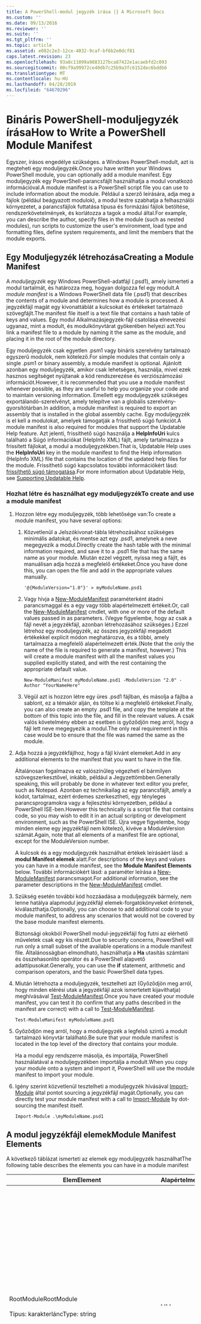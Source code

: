 ```yaml
---
title: A PowerShell-modul jegyzék írása |} A Microsoft Docs
ms.custom: ''
ms.date: 09/13/2016
ms.reviewer: ''
ms.suite: ''
ms.tgt_pltfrm: ''
ms.topic: article
ms.assetid: e082c2e3-12ce-4032-9caf-bf6b2e0dcf81
caps.latest.revision: 23
ms.openlocfilehash: 93a8c11099a9883127bca87422e1acaebfd2c093
ms.sourcegitcommit: 00cf9a99972ce40db7c25b9a3fc6152dec6bddb6
ms.translationtype: MT
ms.contentlocale: hu-HU
ms.lasthandoff: 04/28/2019
ms.locfileid: "64670296"
---
```

# <a name="how-to-write-a-powershell-module-manifest"></a><span data-ttu-id="a897b-102">Bináris PowerShell-moduljegyzék írása</span><span class="sxs-lookup"><span data-stu-id="a897b-102">How to Write a PowerShell Module Manifest</span></span>

<span data-ttu-id="a897b-103">Egyszer, írásos engedélye szükséges. a Windows PowerShell-modult, azt is megteheti egy moduljegyzék.</span><span class="sxs-lookup"><span data-stu-id="a897b-103">Once you have written your Windows PowerShell module, you can optionally add a module manifest.</span></span> <span data-ttu-id="a897b-104">Egy moduljegyzék egy PowerShell-parancsfájlt használhatja a modul vonatkozó információval.</span><span class="sxs-lookup"><span data-stu-id="a897b-104">A module manifest is a PowerShell script file you can use to include information about the module.</span></span> <span data-ttu-id="a897b-105">Például a szerző leírására, adja meg a fájlok (például beágyazott modulok), a modul testre szabhatja a felhasználói környezetet, a parancsfájlok futtatása típusa és formázási fájlok betöltése, rendszerkövetelmények, és korlátozza a tagok a modul által.</span><span class="sxs-lookup"><span data-stu-id="a897b-105">For example, you can describe the author, specify files in the module (such as nested modules), run scripts to customize the user's environment, load type and formatting files, define system requirements, and limit the members that the module exports.</span></span>

## <a name="creating-a-module-manifest"></a><span data-ttu-id="a897b-106">Egy Moduljegyzék létrehozása</span><span class="sxs-lookup"><span data-stu-id="a897b-106">Creating a Module Manifest</span></span>

<span data-ttu-id="a897b-107">A *moduljegyzék* egy Windows PowerShell-adatfájl (.psd1), amely ismerteti a modul tartalmát, és határozza meg, hogyan dolgozza fel egy modult.</span><span class="sxs-lookup"><span data-stu-id="a897b-107">A *module manifest* is a Windows PowerShell data file (.psd1) that describes the contents of a module and determines how a module is processed.</span></span> <span data-ttu-id="a897b-108">A jegyzékfájl magát egy kivonattáblát a kulcsokat és értékeket tartalmazó szövegfájlt.</span><span class="sxs-lookup"><span data-stu-id="a897b-108">The manifest file itself is a text file that contains a hash table of keys and values.</span></span> <span data-ttu-id="a897b-109">Egy modul Alkalmazásjegyzék-fájl csatolása elnevezési ugyanaz, mint a modult, és modulkönyvtárat gyökerében helyezi azt.</span><span class="sxs-lookup"><span data-stu-id="a897b-109">You link a manifest file to a module by naming it the same as the module, and placing it in the root of the module directory.</span></span>

<span data-ttu-id="a897b-110">Egy moduljegyzék csak egyetlen .psm1 vagy bináris szerelvény tartalmazó egyszerű modulok, nem kötelező.</span><span class="sxs-lookup"><span data-stu-id="a897b-110">For simple modules that contain only a single .psm1 or binary assembly, a module manifest is optional.</span></span> <span data-ttu-id="a897b-111">Ajánlott azonban egy moduljegyzék, amikor csak lehetséges, használja, mivel ezek hasznos segítséget nyújtanak a kód rendszerezése és verziószámozási információt.</span><span class="sxs-lookup"><span data-stu-id="a897b-111">However, it is recommended that you use a module manifest whenever possible, as they are useful to help you organize your code and to maintain versioning information.</span></span> <span data-ttu-id="a897b-112">Emellett egy moduljegyzék szükséges exportálandó-szerelvényt, amely telepítve van a globális szerelvény-gyorsítótárban.</span><span class="sxs-lookup"><span data-stu-id="a897b-112">In addition, a module manifest is required to export an assembly that is installed in the global assembly cache.</span></span> <span data-ttu-id="a897b-113">Egy moduljegyzék is el kell a modulokat, amelyek támogatják a frissíthető súgó funkciót.</span><span class="sxs-lookup"><span data-stu-id="a897b-113">A module manifest is also required for modules that support the Updatable Help feature.</span></span> <span data-ttu-id="a897b-114">Azt jelenti, frissíthető súgó használja a **HelpInfoUri** kulcs található a Súgó információkat (HelpInfo XML) fájlt, amely tartalmazza a frissített fájlokat, a modul a moduljegyzékben.</span><span class="sxs-lookup"><span data-stu-id="a897b-114">That is, Updatable Help uses the **HelpInfoUri** key in the module manifest to find the Help information (HelpInfo XML) file that contains the location of the updated help files for the module.</span></span> <span data-ttu-id="a897b-115">Frissíthető súgó kapcsolatos további információkért lásd: [frissíthető súgó támogatása](./supporting-updatable-help.md).</span><span class="sxs-lookup"><span data-stu-id="a897b-115">For more information about Updatable Help, see [Supporting Updatable Help](./supporting-updatable-help.md).</span></span>

### <a name="to-create-and-use-a-module-manifest"></a><span data-ttu-id="a897b-116">Hozhat létre és használhat egy moduljegyzék</span><span class="sxs-lookup"><span data-stu-id="a897b-116">To create and use a module manifest</span></span>

1. <span data-ttu-id="a897b-117">Hozzon létre egy moduljegyzék, több lehetősége van:</span><span class="sxs-lookup"><span data-stu-id="a897b-117">To create a module manifest, you have several options:</span></span>

   1. <span data-ttu-id="a897b-118">Közvetlenül a Jelszókivonat-tábla létrehozásához szükséges minimális adatokat, és mentse azt egy .psd1, amelynek a neve megegyezik a modul.</span><span class="sxs-lookup"><span data-stu-id="a897b-118">Directly create the hash table with the minimal information required, and save it to a .psd1 file that has the same name as your module.</span></span> <span data-ttu-id="a897b-119">Miután ezzel végzett, nyissa meg a fájlt, és manuálisan adja hozzá a megfelelő értékeket.</span><span class="sxs-lookup"><span data-stu-id="a897b-119">Once you have done this, you can open the file and add in the appropriate values manually.</span></span>

      `'@{ModuleVersion="1.0"}' > myModuleName.psd1`

   2. <span data-ttu-id="a897b-120">Vagy hívja a [New-ModuleManifest](/powershell/module/Microsoft.PowerShell.Core/New-ModuleManifest) paraméterként átadni parancsmaggal és a egy vagy több alapértelmezett értékeit.</span><span class="sxs-lookup"><span data-stu-id="a897b-120">Or, call the [New-ModuleManifest](/powershell/module/Microsoft.PowerShell.Core/New-ModuleManifest) cmdlet, with one or more of the default values passed in as parameters.</span></span> <span data-ttu-id="a897b-121">(Vegye figyelembe, hogy az csak a fájl nevét a jegyzékfájl, azonban létrehozásához szükséges.) Ezzel létrehoz egy moduljegyzék, az összes jegyzékfájl megadott értékekkel explicit módon meghatározva, és a többi, amely tartalmazza a megfelelő alapértelmezett érték.</span><span class="sxs-lookup"><span data-stu-id="a897b-121">(Note that the only the name of the file is required to generate a manifest, however.) This will create a module manifest with all the manifest values you supplied explicitly stated, and with the rest containing the appropriate default value.</span></span>

      `New-ModuleManifest myModuleName.psd1 -ModuleVersion "2.0" -Author "YourNameHere"`

   3. <span data-ttu-id="a897b-122">Végül azt is hozzon létre egy üres .psd1 fájlban, és másolja a fájlba a sablont, ez a témakör alján, és töltse ki a megfelelő értékeket.</span><span class="sxs-lookup"><span data-stu-id="a897b-122">Finally, you can also create an empty .psd1 file, and copy the template at the bottom of this topic into the file, and fill in the relevant values.</span></span> <span data-ttu-id="a897b-123">A csak valós követelmény ebben az esetben is győződjön meg arról, hogy a fájl lett neve megegyezik a modul.</span><span class="sxs-lookup"><span data-stu-id="a897b-123">The only real requirement in this case would be to ensure that the file was named the same as the module.</span></span>

2. <span data-ttu-id="a897b-124">Adja hozzá a jegyzékfájlhoz, hogy a fájl kívánt elemeket.</span><span class="sxs-lookup"><span data-stu-id="a897b-124">Add in any additional elements to the manifest that you want to have in the file.</span></span>

   <span data-ttu-id="a897b-125">Általánosan fogalmazva ez valószínűleg végezheti el bármilyen szövegszerkesztővel, inkább, például a Jegyzettömbben.</span><span class="sxs-lookup"><span data-stu-id="a897b-125">Generally speaking, this will probably be done in whatever text editor you prefer, such as Notepad.</span></span> <span data-ttu-id="a897b-126">Azonban ez technikailag az egy parancsfájlt, amely a kódot, tartalmaz, ezért érdemes szerkesztheti, egy tényleges parancsprogramokra vagy a fejlesztési környezetben, például a PowerShell ISE-ben.</span><span class="sxs-lookup"><span data-stu-id="a897b-126">However this technically is a script file that contains code, so you may wish to edit it in an actual scripting or development environment, such as the PowerShell ISE.</span></span> <span data-ttu-id="a897b-127">Újra vegye figyelembe, hogy minden eleme egy jegyzékfájl nem kötelező, kivéve a ModuleVersion számát.</span><span class="sxs-lookup"><span data-stu-id="a897b-127">Again, note that all elements of a manifest file are optional, except for the ModuleVersion number.</span></span>

   <span data-ttu-id="a897b-128">A kulcsok és a egy moduljegyzék használhat értékek leírásáért lásd: a **modul Manifest elemek** alatt.</span><span class="sxs-lookup"><span data-stu-id="a897b-128">For descriptions of the keys and values you can have in a module manifest, see the **Module Manifest Elements** below.</span></span> <span data-ttu-id="a897b-129">További információkért lásd: a paraméter leírása a [New-ModuleManifest](/powershell/module/Microsoft.PowerShell.Core/New-ModuleManifest) parancsmagot.</span><span class="sxs-lookup"><span data-stu-id="a897b-129">For additional information, see the parameter descriptions in the  [New-ModuleManifest](/powershell/module/Microsoft.PowerShell.Core/New-ModuleManifest) cmdlet.</span></span>

3. <span data-ttu-id="a897b-130">Szükség esetén további kód hozzáadása a moduljegyzék bármely, nem lenne hatálya alapmodul jegyzékfájl elemek-forgatókönyveket érintenek, kiválaszthatja.</span><span class="sxs-lookup"><span data-stu-id="a897b-130">Optionally, you can choose to add additional code to your module manifest, to address any scenarios that would not be covered by the base module manifest elements.</span></span>

   <span data-ttu-id="a897b-131">Biztonsági okokból PowerShell modul-jegyzékfájl fog futni az elérhető műveletek csak egy kis részét.</span><span class="sxs-lookup"><span data-stu-id="a897b-131">Due to security concerns, PowerShell will run only a small subset of the available operations in a module manifest file.</span></span> <span data-ttu-id="a897b-132">Általánosságban elmondható, használhatja a **Ha** utasítás számtani és összehasonlító operátor és a PowerShell alapvető adattípusokat.</span><span class="sxs-lookup"><span data-stu-id="a897b-132">Generally, you can use the **if** statement, arithmetic and comparison operators, and the basic PowerShell data types.</span></span>

4. <span data-ttu-id="a897b-133">Miután létrehozta a moduljegyzék, tesztelheti azt (Győződjön meg arról, hogy minden elérési utak a jegyzékfájl azok ismertetett kijavíthatja) meghívásával [Test-ModuleManifest](/powershell/module/Microsoft.PowerShell.Core/Test-ModuleManifest).</span><span class="sxs-lookup"><span data-stu-id="a897b-133">Once you have created your module manifest, you can test it (to confirm that any paths described in the manifest are correct) with a call to [Test-ModuleManifest](/powershell/module/Microsoft.PowerShell.Core/Test-ModuleManifest).</span></span>

   `Test-ModuleManifest myModuleName.psd1`

5. <span data-ttu-id="a897b-134">Győződjön meg arról, hogy a moduljegyzék a legfelső szintű a modult tartalmazó könyvtár található.</span><span class="sxs-lookup"><span data-stu-id="a897b-134">Be sure that your module manifest is located in the top level of the directory that contains your module.</span></span>

   <span data-ttu-id="a897b-135">Ha a modul egy rendszerre másolja, és importálja, PowerShell használatával a moduljegyzékben importálja a modult.</span><span class="sxs-lookup"><span data-stu-id="a897b-135">When you copy your module onto a system and import it, PowerShell will use the module manifest to import your module.</span></span>

6. <span data-ttu-id="a897b-136">Igény szerint közvetlenül tesztelheti a moduljegyzék hívásával [Import-Module](/powershell/module/Microsoft.PowerShell.Core/Import-Module) által pontot sourcing a jegyzékfájl magát.</span><span class="sxs-lookup"><span data-stu-id="a897b-136">Optionally, you can directly test your module manifest with a call to [Import-Module](/powershell/module/Microsoft.PowerShell.Core/Import-Module) by dot-sourcing the manifest itself.</span></span>

   `Import-Module .\myModuleName.psd1`

## <a name="module-manifest-elements"></a><span data-ttu-id="a897b-137">A modul jegyzékfájl elemek</span><span class="sxs-lookup"><span data-stu-id="a897b-137">Module Manifest Elements</span></span>

<span data-ttu-id="a897b-138">A következő táblázat ismerteti az elemek egy moduljegyzék használhat</span><span class="sxs-lookup"><span data-stu-id="a897b-138">The following table describes the elements you can have in a module manifest</span></span>

|<span data-ttu-id="a897b-139">Elem</span><span class="sxs-lookup"><span data-stu-id="a897b-139">Element</span></span>|<span data-ttu-id="a897b-140">Alapértelmezett</span><span class="sxs-lookup"><span data-stu-id="a897b-140">Default</span></span>|<span data-ttu-id="a897b-141">Leírás</span><span class="sxs-lookup"><span data-stu-id="a897b-141">Description</span></span>|
|-------------|-------------|-----------------|
|<span data-ttu-id="a897b-142">RootModule</span><span class="sxs-lookup"><span data-stu-id="a897b-142">RootModule</span></span><br /><br /> <span data-ttu-id="a897b-143">Típus: karakterlánc</span><span class="sxs-lookup"><span data-stu-id="a897b-143">Type: string</span></span>|<span data-ttu-id="a897b-144">' '</span><span class="sxs-lookup"><span data-stu-id="a897b-144">' '</span></span>|<span data-ttu-id="a897b-145">A modul vagy bináris modul parancsfájl társított a jegyzékfájlban.</span><span class="sxs-lookup"><span data-stu-id="a897b-145">Script module or binary module file associated with this manifest.</span></span> <span data-ttu-id="a897b-146">PowerShell korábbi verzióiban ezt az elemet a ModuleToProcess néven ismert.</span><span class="sxs-lookup"><span data-stu-id="a897b-146">Previous versions of PowerShell called this element the ModuleToProcess.</span></span><br /><br /> <span data-ttu-id="a897b-147">Lehet, hogy a legfelső szintű modul lehetséges típusait üres (teszi ezt egy **Manifest** modul), egy parancsfájl-moduljának neve (.psm1, ami lehetővé teszi az Ez egy **parancsfájl** modul), vagy a bináris modulok (.exe vagy .dll, neve Ez lehetővé teszi egy **bináris** modul).</span><span class="sxs-lookup"><span data-stu-id="a897b-147">Possible types for the root module can be empty (which will make this a **Manifest** module), the name of a script module (.psm1, which makes this a **Script** module), or the name of a binary module (.exe or .dll, which makes this a **Binary** module).</span></span> <span data-ttu-id="a897b-148">Ez az elem helyezi el egy modul jegyzékfájlt (.psd1) vagy egy parancsfájl (.ps1) neve előforduló hiba miatt.</span><span class="sxs-lookup"><span data-stu-id="a897b-148">Placing the name of a module manifest (.psd1) or a script file (.ps1) in this element will cause an error to occur.</span></span>|
|<span data-ttu-id="a897b-149">ModuleVersion</span><span class="sxs-lookup"><span data-stu-id="a897b-149">ModuleVersion</span></span><br /><br /> <span data-ttu-id="a897b-150">Típus: karakterlánc</span><span class="sxs-lookup"><span data-stu-id="a897b-150">Type: string</span></span>|<span data-ttu-id="a897b-151">1.0</span><span class="sxs-lookup"><span data-stu-id="a897b-151">1.0</span></span>|<span data-ttu-id="a897b-152">Ez a modul verziószámát.</span><span class="sxs-lookup"><span data-stu-id="a897b-152">Version number of this module.</span></span> <span data-ttu-id="a897b-153">A karakterlánc [System.Version] átalakítása képesnek kell lennie.</span><span class="sxs-lookup"><span data-stu-id="a897b-153">The string must be able to convert to [System.Version].</span></span> <span data-ttu-id="a897b-154">Ez azt jelenti, hogy a(z) #. #. #. #. #'.</span><span class="sxs-lookup"><span data-stu-id="a897b-154">That is, '#.#.#.#.#'.</span></span> <span data-ttu-id="a897b-155">`Import-Module` a megtalálja az első modul betölti a **$psModulePath** , amely megegyezik-e, és legalább egy ModuleVersion megegyezik a `-MinimumVersion` paraméter.</span><span class="sxs-lookup"><span data-stu-id="a897b-155">`Import-Module` will load the first module it finds on the **$psModulePath** that matches the name, and has at least as high a ModuleVersion, as the `-MinimumVersion` parameter.</span></span> <span data-ttu-id="a897b-156">Egy adott verziót használja a`-RequiredVersion` paramétert, helyette.</span><span class="sxs-lookup"><span data-stu-id="a897b-156">To import a specific version, use the`-RequiredVersion` parameter, instead.</span></span><br /><br /> <span data-ttu-id="a897b-157">Példa: `ModuleVersion = '1.0'`</span><span class="sxs-lookup"><span data-stu-id="a897b-157">Example: `ModuleVersion = '1.0'`</span></span>|
|<span data-ttu-id="a897b-158">GUID</span><span class="sxs-lookup"><span data-stu-id="a897b-158">GUID</span></span><br /><br /> <span data-ttu-id="a897b-159">Típus: karakterlánc</span><span class="sxs-lookup"><span data-stu-id="a897b-159">Type: string</span></span>|<span data-ttu-id="a897b-160">Automatikusan előállított GUID</span><span class="sxs-lookup"><span data-stu-id="a897b-160">Autogenerated GUID</span></span>|<span data-ttu-id="a897b-161">Ez a modul egyedi azonosításához használt azonosítója.</span><span class="sxs-lookup"><span data-stu-id="a897b-161">ID used to uniquely identify this module.</span></span> <span data-ttu-id="a897b-162">Vegye figyelembe, hogy egy modul GUID jelenleg nem lehet importálni.</span><span class="sxs-lookup"><span data-stu-id="a897b-162">Note that you cannot currently import a module by GUID.</span></span><br /><br /> <span data-ttu-id="a897b-163">Példa: `GUID = 'cfc45206-1e49-459d-a8ad-5b571ef94857'`</span><span class="sxs-lookup"><span data-stu-id="a897b-163">Example: `GUID = 'cfc45206-1e49-459d-a8ad-5b571ef94857'`</span></span>|
|<span data-ttu-id="a897b-164">Szerző</span><span class="sxs-lookup"><span data-stu-id="a897b-164">Author</span></span><br /><br /> <span data-ttu-id="a897b-165">Típus: karakterlánc</span><span class="sxs-lookup"><span data-stu-id="a897b-165">Type: string</span></span>|<span data-ttu-id="a897b-166">Egyik sem</span><span class="sxs-lookup"><span data-stu-id="a897b-166">None</span></span>|<span data-ttu-id="a897b-167">Ez a modul szerzője.</span><span class="sxs-lookup"><span data-stu-id="a897b-167">Author of this module.</span></span><br /><br /> <span data-ttu-id="a897b-168">Példa: `Author = 'AuthorNameHere'`</span><span class="sxs-lookup"><span data-stu-id="a897b-168">Example: `Author = 'AuthorNameHere'`</span></span>|
|<span data-ttu-id="a897b-169">CompanyName</span><span class="sxs-lookup"><span data-stu-id="a897b-169">CompanyName</span></span><br /><br /> <span data-ttu-id="a897b-170">Típus: karakterlánc</span><span class="sxs-lookup"><span data-stu-id="a897b-170">Type: string</span></span>|<span data-ttu-id="a897b-171">Ismeretlen</span><span class="sxs-lookup"><span data-stu-id="a897b-171">Unknown</span></span>|<span data-ttu-id="a897b-172">Vállalat vagy a modul gyártói.</span><span class="sxs-lookup"><span data-stu-id="a897b-172">Company or vendor of this module.</span></span><br /><br /> <span data-ttu-id="a897b-173">Példa: `CompanyName = 'Fabrikam'`</span><span class="sxs-lookup"><span data-stu-id="a897b-173">Example: `CompanyName = 'Fabrikam'`</span></span>|
|<span data-ttu-id="a897b-174">Szerzői jog</span><span class="sxs-lookup"><span data-stu-id="a897b-174">Copyright</span></span><br /><br /> <span data-ttu-id="a897b-175">Típus: karakterlánc</span><span class="sxs-lookup"><span data-stu-id="a897b-175">Type: string</span></span>|<span data-ttu-id="a897b-176">(c) [currentYear] [Szerző].</span><span class="sxs-lookup"><span data-stu-id="a897b-176">(c) [currentYear] [Author].</span></span> <span data-ttu-id="a897b-177">Minden jog fenntartva.</span><span class="sxs-lookup"><span data-stu-id="a897b-177">All rights reserved.</span></span>|<span data-ttu-id="a897b-178">Ez a modul szerzői jogi nyilatkozata.</span><span class="sxs-lookup"><span data-stu-id="a897b-178">Copyright statement for this module.</span></span><br /><br /> <span data-ttu-id="a897b-179">Példa: `Copyright = '2016 AuthorName. All rights reserved.'`</span><span class="sxs-lookup"><span data-stu-id="a897b-179">Example: `Copyright = '2016 AuthorName. All rights reserved.'`</span></span>|
|<span data-ttu-id="a897b-180">Leírás</span><span class="sxs-lookup"><span data-stu-id="a897b-180">Description</span></span><br /><br /> <span data-ttu-id="a897b-181">Típus: karakterlánc</span><span class="sxs-lookup"><span data-stu-id="a897b-181">Type: string</span></span>|<span data-ttu-id="a897b-182">' '</span><span class="sxs-lookup"><span data-stu-id="a897b-182">' '</span></span>|<span data-ttu-id="a897b-183">A modul által biztosított funkciók leírása.</span><span class="sxs-lookup"><span data-stu-id="a897b-183">Description of the functionality provided by this module.</span></span><br /><br /> <span data-ttu-id="a897b-184">Példa: `Description = 'This is a description of a module.'`</span><span class="sxs-lookup"><span data-stu-id="a897b-184">Example: `Description = 'This is a description of a module.'`</span></span>|
|<span data-ttu-id="a897b-185">PowerShellVersion</span><span class="sxs-lookup"><span data-stu-id="a897b-185">PowerShellVersion</span></span><br /><br /> <span data-ttu-id="a897b-186">Típus: karakterlánc</span><span class="sxs-lookup"><span data-stu-id="a897b-186">Type: string</span></span>|<span data-ttu-id="a897b-187">' '</span><span class="sxs-lookup"><span data-stu-id="a897b-187">' '</span></span>|<span data-ttu-id="a897b-188">A Windows PowerShell motor, ez a modul által megkövetelt minimális verzióját.</span><span class="sxs-lookup"><span data-stu-id="a897b-188">Minimum version of the Windows PowerShell engine required by this module.</span></span> <span data-ttu-id="a897b-189">Aktuális érvényes értékei 1.0-s, 2.0-s, 3.0-s, 4.0 és 5.0.</span><span class="sxs-lookup"><span data-stu-id="a897b-189">Current valid values are 1.0, 2.0, 3.0, 4.0, and 5.0.</span></span><br /><br /> <span data-ttu-id="a897b-190">Példa: `PowerShellVersion = '5.0'`</span><span class="sxs-lookup"><span data-stu-id="a897b-190">Example: `PowerShellVersion = '5.0'`</span></span>|
|<span data-ttu-id="a897b-191">PowerShellHostName</span><span class="sxs-lookup"><span data-stu-id="a897b-191">PowerShellHostName</span></span><br /><br /> <span data-ttu-id="a897b-192">Típus: karakterlánc</span><span class="sxs-lookup"><span data-stu-id="a897b-192">Type: string</span></span>|<span data-ttu-id="a897b-193">' '</span><span class="sxs-lookup"><span data-stu-id="a897b-193">' '</span></span>|<span data-ttu-id="a897b-194">Megadja a Windows PowerShell-gazdagép, a modul által igényelt nevét.</span><span class="sxs-lookup"><span data-stu-id="a897b-194">Specifies the name of the Windows PowerShell host that is required by the module.</span></span> <span data-ttu-id="a897b-195">Ez a név Windows PowerShell által biztosított.</span><span class="sxs-lookup"><span data-stu-id="a897b-195">This name is provided by Windows PowerShell.</span></span> <span data-ttu-id="a897b-196">Egy gazdagép program neve a programban, írja be a következőt: `$host.name` .</span><span class="sxs-lookup"><span data-stu-id="a897b-196">To find the name of a host program, in the program, type: `$host.name` .</span></span><br /><br /> <span data-ttu-id="a897b-197">Példa: `PowerShellHostName = 'Windows PowerShell ISE Host'`</span><span class="sxs-lookup"><span data-stu-id="a897b-197">Example: `PowerShellHostName = 'Windows PowerShell ISE Host'`</span></span>|
|<span data-ttu-id="a897b-198">PowerShellHostVersion</span><span class="sxs-lookup"><span data-stu-id="a897b-198">PowerShellHostVersion</span></span><br /><br /> <span data-ttu-id="a897b-199">Típus: karakterlánc</span><span class="sxs-lookup"><span data-stu-id="a897b-199">Type: string</span></span>|<span data-ttu-id="a897b-200">' '</span><span class="sxs-lookup"><span data-stu-id="a897b-200">' '</span></span>|<span data-ttu-id="a897b-201">A Windows PowerShell-gazdagép, ez a modul által megkövetelt minimális verzióját.</span><span class="sxs-lookup"><span data-stu-id="a897b-201">Minimum version of the Windows PowerShell host required by this module.</span></span><br /><br /> <span data-ttu-id="a897b-202">Példa: `PowerShellHostVersion = '2.0'`</span><span class="sxs-lookup"><span data-stu-id="a897b-202">Example: `PowerShellHostVersion = '2.0'`</span></span>|
|<span data-ttu-id="a897b-203">DotNetFrameworkVersion</span><span class="sxs-lookup"><span data-stu-id="a897b-203">DotNetFrameworkVersion</span></span><br /><br /> <span data-ttu-id="a897b-204">Típus: karakterlánc</span><span class="sxs-lookup"><span data-stu-id="a897b-204">Type: string</span></span>|<span data-ttu-id="a897b-205">' '</span><span class="sxs-lookup"><span data-stu-id="a897b-205">' '</span></span>|<span data-ttu-id="a897b-206">Ez a modul által igényelt, a Microsoft .NET-keretrendszer minimális verziója.</span><span class="sxs-lookup"><span data-stu-id="a897b-206">Minimum version of Microsoft .NET Framework required by this module.</span></span><br /><br /> <span data-ttu-id="a897b-207">Példa: `DotNetFrameworkVersion = '3.5'`</span><span class="sxs-lookup"><span data-stu-id="a897b-207">Example: `DotNetFrameworkVersion = '3.5'`</span></span>|
|<span data-ttu-id="a897b-208">CLRVersion</span><span class="sxs-lookup"><span data-stu-id="a897b-208">CLRVersion</span></span><br /><br /> <span data-ttu-id="a897b-209">Típus: karakterlánc</span><span class="sxs-lookup"><span data-stu-id="a897b-209">Type: string</span></span>|<span data-ttu-id="a897b-210">' '</span><span class="sxs-lookup"><span data-stu-id="a897b-210">' '</span></span>|<span data-ttu-id="a897b-211">A közös nyelvi futtatókörnyezet (CLR) Ez a modul által megkövetelt minimális verzióját.</span><span class="sxs-lookup"><span data-stu-id="a897b-211">Minimum version of the common language runtime (CLR) required by this module.</span></span><br /><br /> <span data-ttu-id="a897b-212">Példa: `CLRVersion = '3.5'`</span><span class="sxs-lookup"><span data-stu-id="a897b-212">Example: `CLRVersion = '3.5'`</span></span>|
|<span data-ttu-id="a897b-213">ProcessorArchitecture</span><span class="sxs-lookup"><span data-stu-id="a897b-213">ProcessorArchitecture</span></span><br /><br /> <span data-ttu-id="a897b-214">Típus: karakterlánc</span><span class="sxs-lookup"><span data-stu-id="a897b-214">Type: string</span></span>|<span data-ttu-id="a897b-215">' '</span><span class="sxs-lookup"><span data-stu-id="a897b-215">' '</span></span>|<span data-ttu-id="a897b-216">Processzor architektúrája (nincs, X86, AMD64-es) Ez a modul által igényelt.</span><span class="sxs-lookup"><span data-stu-id="a897b-216">Processor architecture (None, X86, Amd64) required by this module.</span></span> <span data-ttu-id="a897b-217">Érvényes értékek a következők x86, AMD64 IA64 operációs rendszerben, és egyik sem (ismeretlen vagy meghatározatlan).</span><span class="sxs-lookup"><span data-stu-id="a897b-217">Valid values are x86, AMD64, IA64, and None (unknown or unspecified).</span></span><br /><br /> <span data-ttu-id="a897b-218">Példa: `ProcessorArchitecture = 'x86'`</span><span class="sxs-lookup"><span data-stu-id="a897b-218">Example: `ProcessorArchitecture = 'x86'`</span></span>|
|<span data-ttu-id="a897b-219">RequiredModules</span><span class="sxs-lookup"><span data-stu-id="a897b-219">RequiredModules</span></span><br /><br /> <span data-ttu-id="a897b-220">Típus: [string []]</span><span class="sxs-lookup"><span data-stu-id="a897b-220">Type: [string[]]</span></span>|<span data-ttu-id="a897b-221">@()</span><span class="sxs-lookup"><span data-stu-id="a897b-221">@()</span></span>|<span data-ttu-id="a897b-222">Olyan modulok, ez a modul importálása előtt a globális környezetbe kell importálni.</span><span class="sxs-lookup"><span data-stu-id="a897b-222">Modules that must be imported into the global environment prior to importing this module.</span></span> <span data-ttu-id="a897b-223">Így betöltődik, kivéve, ha azok már betöltött felsorolt modulokat.</span><span class="sxs-lookup"><span data-stu-id="a897b-223">This will load any modules listed unless they have already been loaded.</span></span> <span data-ttu-id="a897b-224">(Például egyes modulok esetleg már tölthető be egy másik modul.).</span><span class="sxs-lookup"><span data-stu-id="a897b-224">(For example, some modules may already be loaded by a different module.).</span></span> <span data-ttu-id="a897b-225">Adjon meg egy adott verziót, a betöltés, lehetőség arra is `RequiredVersion` helyett `ModuleVersion`.</span><span class="sxs-lookup"><span data-stu-id="a897b-225">It is also possible to specify a specific version to load using `RequiredVersion` rather than `ModuleVersion`.</span></span> <span data-ttu-id="a897b-226">Használata esetén `ModuleVersion` , betölti a megadott verzió legalább elérhető legújabb verzióra.</span><span class="sxs-lookup"><span data-stu-id="a897b-226">When using `ModuleVersion` it will load the newest version available with a minimum of the version specified.</span></span><br /><br /> <span data-ttu-id="a897b-227">Példa: `RequiredModules = @(@{ModuleName="myDependentModule"; ModuleVersion="2.0"; Guid="cfc45206-1e49-459d-a8ad-5b571ef94857"})`</span><span class="sxs-lookup"><span data-stu-id="a897b-227">Example: `RequiredModules = @(@{ModuleName="myDependentModule"; ModuleVersion="2.0"; Guid="cfc45206-1e49-459d-a8ad-5b571ef94857"})`</span></span><br /><br /> <span data-ttu-id="a897b-228">Példa: `RequiredModules = @(@{ModuleName="myDependentModule"; RequiredVersion="1.5"; Guid="cfc45206-1e49-459d-a8ad-5b571ef94857"})`</span><span class="sxs-lookup"><span data-stu-id="a897b-228">Example: `RequiredModules = @(@{ModuleName="myDependentModule"; RequiredVersion="1.5"; Guid="cfc45206-1e49-459d-a8ad-5b571ef94857"})`</span></span>|
|<span data-ttu-id="a897b-229">RequiredAssemblies</span><span class="sxs-lookup"><span data-stu-id="a897b-229">RequiredAssemblies</span></span><br /><br /> <span data-ttu-id="a897b-230">Típus: [string []]</span><span class="sxs-lookup"><span data-stu-id="a897b-230">Type: [string[]]</span></span>|<span data-ttu-id="a897b-231">@()</span><span class="sxs-lookup"><span data-stu-id="a897b-231">@()</span></span>|<span data-ttu-id="a897b-232">Ez a modul importálása előtt kell betölteni, szerelvényeket.</span><span class="sxs-lookup"><span data-stu-id="a897b-232">Assemblies that must be loaded prior to importing this module.</span></span><br /><br /> <span data-ttu-id="a897b-233">Vegye figyelembe, hogy RequiredModules eltérően, PowerShell betölti a RequiredAssemblies, ha azok nem már betöltött.</span><span class="sxs-lookup"><span data-stu-id="a897b-233">Note that unlike RequiredModules, PowerShell will load the RequiredAssemblies if they are not already loaded.</span></span>|
|<span data-ttu-id="a897b-234">ScriptsToProcess</span><span class="sxs-lookup"><span data-stu-id="a897b-234">ScriptsToProcess</span></span><br /><br /> <span data-ttu-id="a897b-235">Típus: [string []]</span><span class="sxs-lookup"><span data-stu-id="a897b-235">Type: [string[]]</span></span>|<span data-ttu-id="a897b-236">@()</span><span class="sxs-lookup"><span data-stu-id="a897b-236">@()</span></span>|<span data-ttu-id="a897b-237">A modul importálása a hívónak a munkamenet-állapot futó parancsprogramnak (.ps1) fájlok.</span><span class="sxs-lookup"><span data-stu-id="a897b-237">Script (.ps1) files that are run in the caller's session state when the module is imported.</span></span> <span data-ttu-id="a897b-238">Ez az állapot vagy a beágyazott modulok, a munkamenet-állapot egy másik modul globális munkamenet lehet.</span><span class="sxs-lookup"><span data-stu-id="a897b-238">This could be the global session state or, for nested modules, the session state of another module.</span></span> <span data-ttu-id="a897b-239">Ezek a parancsfájlok segítségével-környezet előkészítése a hasonlóan használhatja egy bejelentkezési parancsfájl.</span><span class="sxs-lookup"><span data-stu-id="a897b-239">You can use these scripts to prepare an environment just as you might use a login script.</span></span><br /><br /> <span data-ttu-id="a897b-240">Ezek a szkriptek előtt töltődnek be a modulok a jegyzékfájlban szereplő valamelyik futnak.</span><span class="sxs-lookup"><span data-stu-id="a897b-240">These scripts are run before any of the modules listed in the manifest are loaded.</span></span>|
|<span data-ttu-id="a897b-241">TypesToProcess</span><span class="sxs-lookup"><span data-stu-id="a897b-241">TypesToProcess</span></span><br /><br /> <span data-ttu-id="a897b-242">Típus: [Object []]</span><span class="sxs-lookup"><span data-stu-id="a897b-242">Type: [Object[]]</span></span>|<span data-ttu-id="a897b-243">@()</span><span class="sxs-lookup"><span data-stu-id="a897b-243">@()</span></span>|<span data-ttu-id="a897b-244">Írja be a fájlokat (.ps1xml), ez a modul importálása során nem tölthető be.</span><span class="sxs-lookup"><span data-stu-id="a897b-244">Type files (.ps1xml) to be loaded when importing this module.</span></span>|
|<span data-ttu-id="a897b-245">FormatsToProcess</span><span class="sxs-lookup"><span data-stu-id="a897b-245">FormatsToProcess</span></span><br /><br /> <span data-ttu-id="a897b-246">Típus: [Object []]</span><span class="sxs-lookup"><span data-stu-id="a897b-246">Type: [Object[]]</span></span>|<span data-ttu-id="a897b-247">@()</span><span class="sxs-lookup"><span data-stu-id="a897b-247">@()</span></span>|<span data-ttu-id="a897b-248">Formátumú fájlok (.ps1xml), ez a modul importálása során nem tölthető be.</span><span class="sxs-lookup"><span data-stu-id="a897b-248">Format files (.ps1xml) to be loaded when importing this module.</span></span>|
|<span data-ttu-id="a897b-249">NestedModules</span><span class="sxs-lookup"><span data-stu-id="a897b-249">NestedModules</span></span><br /><br /> <span data-ttu-id="a897b-250">Típus: [Object []]</span><span class="sxs-lookup"><span data-stu-id="a897b-250">Type: [Object[]]</span></span>|<span data-ttu-id="a897b-251">@()</span><span class="sxs-lookup"><span data-stu-id="a897b-251">@()</span></span>|<span data-ttu-id="a897b-252">Modulok importálása egymásba ágyazott modulként megadott RootModule/ModuleToProcess modul.</span><span class="sxs-lookup"><span data-stu-id="a897b-252">Modules to import as nested modules of the module specified in RootModule/ModuleToProcess.</span></span><br /><br /> <span data-ttu-id="a897b-253">Ezt az elemet ad hozzá egy modul neve hasonlít a hívó `Import-Module` , a parancsfájl vagy a szerelvény kódon belül.</span><span class="sxs-lookup"><span data-stu-id="a897b-253">Adding a module name to this element is similar to calling `Import-Module` from within your script or assembly code.</span></span> <span data-ttu-id="a897b-254">A fő különbség, hogy egyszerűbb legyen a tekintse meg, milyen tölt be ide a jegyzékfájlban.</span><span class="sxs-lookup"><span data-stu-id="a897b-254">The main difference is that it's easier to see what you are loading here in the manifest file.</span></span> <span data-ttu-id="a897b-255">Is ha egy modul nem töltődik be itt, nem még van betöltve a tényleges modul.</span><span class="sxs-lookup"><span data-stu-id="a897b-255">Also, if a module fails to load here, you will not yet have loaded your actual module.</span></span><br /><br /> <span data-ttu-id="a897b-256">Más modulok mellett is előfordulhat, hogy betölteni a Itt a parancsprogramnak (.ps1) fájlokat.</span><span class="sxs-lookup"><span data-stu-id="a897b-256">In addition to other modules, you may also load script (.ps1) files here.</span></span> <span data-ttu-id="a897b-257">Ezek a fájlok végrehajtja a legfelső szintű modul kontextusában.</span><span class="sxs-lookup"><span data-stu-id="a897b-257">These files will execute in the context of the root module.</span></span> <span data-ttu-id="a897b-258">(Ez a pontot sourcing a parancsfájl a legfelső szintű modul egyenértékű.)</span><span class="sxs-lookup"><span data-stu-id="a897b-258">(This is equivalent to dot sourcing the script in your root module.)</span></span>|
|<span data-ttu-id="a897b-259">FunctionsToExport</span><span class="sxs-lookup"><span data-stu-id="a897b-259">FunctionsToExport</span></span><br /><br /> <span data-ttu-id="a897b-260">Típus: Sztring</span><span class="sxs-lookup"><span data-stu-id="a897b-260">Type: String</span></span>|<span data-ttu-id="a897b-261">'\*'</span><span class="sxs-lookup"><span data-stu-id="a897b-261">'\*'</span></span>|<span data-ttu-id="a897b-262">Megadja, hogy a modul exportálja (a helyettesítő karakterek használata engedélyezett) függvényeket a hívónak a munkamenet-állapot.</span><span class="sxs-lookup"><span data-stu-id="a897b-262">Specifies the functions that the module exports (wildcard characters are permitted) to the caller's session state.</span></span> <span data-ttu-id="a897b-263">Alapértelmezés szerint minden functions exportálja.</span><span class="sxs-lookup"><span data-stu-id="a897b-263">By default, all functions are exported.</span></span> <span data-ttu-id="a897b-264">Ezt a kulcsot használhatja a functions, a modul által exportált korlátozásához.</span><span class="sxs-lookup"><span data-stu-id="a897b-264">You can use this key to restrict the functions that are exported by the module.</span></span><br /><br /> <span data-ttu-id="a897b-265">A hívónak a munkamenet-állapot a globális munkamenet állapot vagy a beágyazott modulok, a munkamenet-állapot egy másik modul is lehet.</span><span class="sxs-lookup"><span data-stu-id="a897b-265">The caller's session state can be the global session state or, for nested modules, the session state of another module.</span></span> <span data-ttu-id="a897b-266">Beágyazott modulok láncolása, amikor minden függvény, amely egy beágyazott modul által exportált exportálja a globális munkamenet-állapothoz, kivéve, ha egy modul a lánc korlátozza a függvény a FunctionsToExport kulcs használatával.</span><span class="sxs-lookup"><span data-stu-id="a897b-266">When chaining nested modules, all functions that are exported by a nested module will be exported to the global session state unless a module in the chain restricts the function by using the FunctionsToExport key.</span></span><br /><br /> <span data-ttu-id="a897b-267">Ha a jegyzékfájlt is exportál aliasok az a Funkciók, ezt a kulcsot amelynek aliasok felsorolt funkciók távolíthatja el a AliasesToExport kulcsban, de ezt a kulcsot függvény aliasok nem adható hozzá a listához.</span><span class="sxs-lookup"><span data-stu-id="a897b-267">If the manifest also exports aliases for the functions, this key can remove functions whose aliases are listed in the AliasesToExport key, but this key cannot add function aliases to the list.</span></span>|
|<span data-ttu-id="a897b-268">CmdletsToExport</span><span class="sxs-lookup"><span data-stu-id="a897b-268">CmdletsToExport</span></span><br /><br /> <span data-ttu-id="a897b-269">Típus: Sztring</span><span class="sxs-lookup"><span data-stu-id="a897b-269">Type: String</span></span>|<span data-ttu-id="a897b-270">'\*'</span><span class="sxs-lookup"><span data-stu-id="a897b-270">'\*'</span></span>|<span data-ttu-id="a897b-271">Adja meg a parancsmagok által a modul (a helyettesítő karakterek használata engedélyezett).</span><span class="sxs-lookup"><span data-stu-id="a897b-271">Specifies the cmdlets that the module exports (wildcard characters are permitted).</span></span> <span data-ttu-id="a897b-272">Alapértelmezés szerint minden parancsmag exportálja.</span><span class="sxs-lookup"><span data-stu-id="a897b-272">By default, all cmdlets are exported.</span></span> <span data-ttu-id="a897b-273">Ez a kulcs segítségével korlátozhatja a parancsmagok, a modul által exportált.</span><span class="sxs-lookup"><span data-stu-id="a897b-273">You can use this key to restrict the cmdlets that are exported by the module.</span></span><br /><br /> <span data-ttu-id="a897b-274">A hívónak a munkamenet-állapot a globális munkamenet állapot vagy a beágyazott modulok, a munkamenet-állapot egy másik modul is lehet.</span><span class="sxs-lookup"><span data-stu-id="a897b-274">The caller's session state can be the global session state or, for nested modules, the session state of another module.</span></span> <span data-ttu-id="a897b-275">Beágyazott modulok vannak láncolása, ha minden parancsmag egy beágyazott modul által exportált végső soron exportálja a globális munkamenet-állapothoz, kivéve, ha egy modul a lánc korlátozza a parancsmag a CmdletsToExport kulcs használatával.</span><span class="sxs-lookup"><span data-stu-id="a897b-275">When you are chaining nested modules, all cmdlets that are exported by a nested module will be ultimately exported to the global session state unless a module in the chain restricts the cmdlet by using the CmdletsToExport key.</span></span><br /><br /> <span data-ttu-id="a897b-276">Ha a jegyzékfájlt is exportál a parancsmagok aliasok, ezt a kulcsot amelynek aliasok felsorolt parancsmagok távolíthatja el a AliasesToExport kulcsban, de ezt a kulcsot a parancsmag aliasok nem adható hozzá a listához.</span><span class="sxs-lookup"><span data-stu-id="a897b-276">If the manifest also exports aliases for the cmdlets, this key can remove cmdlets whose aliases are listed in the AliasesToExport key, but this key cannot add cmdlet aliases to the list.</span></span>|
|<span data-ttu-id="a897b-277">VariablesToExport</span><span class="sxs-lookup"><span data-stu-id="a897b-277">VariablesToExport</span></span><br /><br /> <span data-ttu-id="a897b-278">Típus: Sztring</span><span class="sxs-lookup"><span data-stu-id="a897b-278">Type: String</span></span>|<span data-ttu-id="a897b-279">'\*'</span><span class="sxs-lookup"><span data-stu-id="a897b-279">'\*'</span></span>|<span data-ttu-id="a897b-280">Megadja, hogy a változókat, amelyek a modul exportálja (a helyettesítő karakterek használata engedélyezett) a hívónak a munkamenet-állapot.</span><span class="sxs-lookup"><span data-stu-id="a897b-280">Specifies the variables that the module exports (wildcard characters are permitted) to the caller's session state.</span></span> <span data-ttu-id="a897b-281">Alapértelmezés szerint az összes változót exportálódik.</span><span class="sxs-lookup"><span data-stu-id="a897b-281">By default, all variables are exported.</span></span> <span data-ttu-id="a897b-282">Ez a kulcs segítségével korlátozhatja a változókat, a modul által exportált.</span><span class="sxs-lookup"><span data-stu-id="a897b-282">You can use this key to restrict the variables that are exported by the module.</span></span><br /><br /> <span data-ttu-id="a897b-283">A hívónak a munkamenet-állapot a globális munkamenet állapot vagy a beágyazott modulok, a munkamenet-állapot egy másik modul is lehet.</span><span class="sxs-lookup"><span data-stu-id="a897b-283">The caller's session state can be the global session state or, for nested modules, the session state of another module.</span></span> <span data-ttu-id="a897b-284">Beágyazott modulok vannak láncolása, ha minden változót egy beágyazott modul által exportált exportálja a globális munkamenet-állapothoz, kivéve, ha egy modul a lánc korlátozza a változó a VariablesToExport kulcs használatával.</span><span class="sxs-lookup"><span data-stu-id="a897b-284">When you are chaining nested modules, all variables that are exported by a nested module will be exported to the global session state unless a module in the chain restricts the variable by using the VariablesToExport key.</span></span><br /><br /> <span data-ttu-id="a897b-285">Ha a jegyzékfájlt is exportál a változók aliasok, ezt a kulcsot távolíthatja el a AliasesToExport kulcs változók, amelynek aliasok szerepelnek, de ezt a kulcsot nem lehet változó alias hozzáadása a listához.</span><span class="sxs-lookup"><span data-stu-id="a897b-285">If the manifest also exports aliases for the variables, this key can remove variables whose aliases are listed in the AliasesToExport key, but this key cannot add variable aliases to the list.</span></span>|
|<span data-ttu-id="a897b-286">AliasesToExport</span><span class="sxs-lookup"><span data-stu-id="a897b-286">AliasesToExport</span></span><br /><br /> <span data-ttu-id="a897b-287">Típus: Sztring</span><span class="sxs-lookup"><span data-stu-id="a897b-287">Type: String</span></span>|<span data-ttu-id="a897b-288">'\*'</span><span class="sxs-lookup"><span data-stu-id="a897b-288">'\*'</span></span>|<span data-ttu-id="a897b-289">Megadja, hogy olyan aliasról, amelyek a modul exportálja (a helyettesítő karakterek használata engedélyezett) a hívónak a munkamenet-állapot.</span><span class="sxs-lookup"><span data-stu-id="a897b-289">Specifies the aliases that the module exports (wildcard characters are permitted) to the caller's session state.</span></span> <span data-ttu-id="a897b-290">Alapértelmezés szerint az összes alias exportálódik.</span><span class="sxs-lookup"><span data-stu-id="a897b-290">By default, all aliases are exported.</span></span> <span data-ttu-id="a897b-291">Ez a kulcs segítségével korlátozhatja az aliasokat, a modul által exportált.</span><span class="sxs-lookup"><span data-stu-id="a897b-291">You can use this key to restrict the aliases that are exported by the module.</span></span><br /><br /> <span data-ttu-id="a897b-292">A hívónak a munkamenet-állapot a globális munkamenet állapot vagy a beágyazott modulok, a munkamenet-állapot egy másik modul is lehet.</span><span class="sxs-lookup"><span data-stu-id="a897b-292">The caller's session state can be the global session state or, for nested modules, the session state of another module.</span></span> <span data-ttu-id="a897b-293">Beágyazott modulok vannak láncolása, amikor egy beágyazott modul által exportált összes alias végső soron exportálja a globális munkamenet-állapothoz, kivéve, ha egy modul a lánc korlátozza az alias a AliasesToExport kulcs használatával.</span><span class="sxs-lookup"><span data-stu-id="a897b-293">When you are chaining nested modules, all aliases that are exported by a nested module will be ultimately exported to the global session state unless a module in the chain restricts the alias by using the AliasesToExport key.</span></span>|
|<span data-ttu-id="a897b-294">ModuleList</span><span class="sxs-lookup"><span data-stu-id="a897b-294">ModuleList</span></span><br /><br /> <span data-ttu-id="a897b-295">Típus: [string []]</span><span class="sxs-lookup"><span data-stu-id="a897b-295">Type: [string[]]</span></span>|<span data-ttu-id="a897b-296">@()</span><span class="sxs-lookup"><span data-stu-id="a897b-296">@()</span></span>|<span data-ttu-id="a897b-297">Ez a modul a csomagolt modulok megadása</span><span class="sxs-lookup"><span data-stu-id="a897b-297">Specifies all the modules that are packaged with this module.</span></span> <span data-ttu-id="a897b-298">Ezek a modulok megadható neve (vesszővel tagolt karakterlánc), akár egy kivonattáblát ModuleName és GUID kulcsokkal.</span><span class="sxs-lookup"><span data-stu-id="a897b-298">These modules can be entered by name (a comma-separated string) or as a hash table with ModuleName and GUID keys.</span></span> <span data-ttu-id="a897b-299">A kivonattábla egy nem kötelező ModuleVersion kulcsot is lehet.</span><span class="sxs-lookup"><span data-stu-id="a897b-299">The hash table can also have an optional ModuleVersion key.</span></span> <span data-ttu-id="a897b-300">A ModuleList kulcs célja egy modul leltár-kiszolgálóként.</span><span class="sxs-lookup"><span data-stu-id="a897b-300">The ModuleList key is designed to act as a module inventory.</span></span> <span data-ttu-id="a897b-301">Ezek a modulok feldolgozása nem automatikus.</span><span class="sxs-lookup"><span data-stu-id="a897b-301">These modules are not automatically processed.</span></span>|
|<span data-ttu-id="a897b-302">Fájllista</span><span class="sxs-lookup"><span data-stu-id="a897b-302">FileList</span></span><br /><br /> <span data-ttu-id="a897b-303">Típus: [string []]</span><span class="sxs-lookup"><span data-stu-id="a897b-303">Type: [string[]]</span></span>|<span data-ttu-id="a897b-304">@()</span><span class="sxs-lookup"><span data-stu-id="a897b-304">@()</span></span>|<span data-ttu-id="a897b-305">Ez a modul az alkalmazáscsomag minden fájlok listája.</span><span class="sxs-lookup"><span data-stu-id="a897b-305">List of all files packaged with this module.</span></span> <span data-ttu-id="a897b-306">ModuleList, a fájllista segítségére lehetnek egy készlet listaként, és más módon nem dolgozza fel.</span><span class="sxs-lookup"><span data-stu-id="a897b-306">As with ModuleList, FileList is to assist you as an inventory list, and is not otherwise processed.</span></span>|
|<span data-ttu-id="a897b-307">PrivateData</span><span class="sxs-lookup"><span data-stu-id="a897b-307">PrivateData</span></span><br /><br /> <span data-ttu-id="a897b-308">Type: [object]</span><span class="sxs-lookup"><span data-stu-id="a897b-308">Type: [object]</span></span>|<span data-ttu-id="a897b-309">' '</span><span class="sxs-lookup"><span data-stu-id="a897b-309">' '</span></span>|<span data-ttu-id="a897b-310">Itt adható meg kell átadni a legfelső szintű modulnak a RootModule/ModuleToProcess kulcs által megadott személyes adatokat.</span><span class="sxs-lookup"><span data-stu-id="a897b-310">Specifies any private data that needs to be passed to the root module specified by the RootModule/ModuleToProcess key.</span></span>|
|<span data-ttu-id="a897b-311">HelpInfoURI</span><span class="sxs-lookup"><span data-stu-id="a897b-311">HelpInfoURI</span></span><br /><br /> <span data-ttu-id="a897b-312">Típus: karakterlánc</span><span class="sxs-lookup"><span data-stu-id="a897b-312">Type: string</span></span>|<span data-ttu-id="a897b-313">' '</span><span class="sxs-lookup"><span data-stu-id="a897b-313">' '</span></span>|<span data-ttu-id="a897b-314">Ez a modul HelpInfo URI-t.</span><span class="sxs-lookup"><span data-stu-id="a897b-314">HelpInfo URI of this module.</span></span>|
|<span data-ttu-id="a897b-315">DefaultCommandPrefix</span><span class="sxs-lookup"><span data-stu-id="a897b-315">DefaultCommandPrefix</span></span><br /><br /> <span data-ttu-id="a897b-316">Típus: karakterlánc</span><span class="sxs-lookup"><span data-stu-id="a897b-316">Type: string</span></span>|<span data-ttu-id="a897b-317">' '</span><span class="sxs-lookup"><span data-stu-id="a897b-317">' '</span></span>|<span data-ttu-id="a897b-318">Ez a modul-ból exportált alapértelmezett előtag a parancsokat.</span><span class="sxs-lookup"><span data-stu-id="a897b-318">Default prefix for commands exported from this module.</span></span> <span data-ttu-id="a897b-319">Bírálja felül az alapértelmezett előtag használatával `Import-Module` -előtagot.</span><span class="sxs-lookup"><span data-stu-id="a897b-319">Override the default prefix using `Import-Module` -Prefix.</span></span>|

## <a name="sample-module-manifest"></a><span data-ttu-id="a897b-320">Moduljegyzék minta</span><span class="sxs-lookup"><span data-stu-id="a897b-320">Sample Module Manifest</span></span>

<span data-ttu-id="a897b-321">A következő minta moduljegyzék egy moduljegyzék a kulcsokat és az alapértelmezett értékeket jeleníti meg.</span><span class="sxs-lookup"><span data-stu-id="a897b-321">The following sample module manifest shows the keys and default values in a module manifest.</span></span> <span data-ttu-id="a897b-322">Ez a példa használatával lett létrehozva a `New-ModuleManifest` parancsmagot a Windows PowerShell 3.0.</span><span class="sxs-lookup"><span data-stu-id="a897b-322">This example was created by using the `New-ModuleManifest` cmdlet in Windows PowerShell 3.0.</span></span> <span data-ttu-id="a897b-323">Több modul létrehozásakor, ez a parancsmag segítségével hozzon létre egy jegyzékfájl sablont, majd különböző modulok módosíthatóak.</span><span class="sxs-lookup"><span data-stu-id="a897b-323">When creating multiple modules, you can use this cmdlet to create a manifest template that can then be modified for different modules.</span></span>

```powershell
#
# Module manifest for module 'myManifest'
#
# Generated by: User01
#
# Generated on: 1/24/2012
#

@{

# Script module or binary module file associated with this manifest
#RootModule = ''

# Version number of this module.
ModuleVersion = '1.0'

# ID used to uniquely identify this module
GUID = 'd0a9150d-b6a4-4b17-a325-e3a24fed0aa9'

# Author of this module
Author = 'User01'

# Company or vendor of this module
CompanyName = 'Unknown'

# Copyright statement for this module
Copyright = '(c) 2012 User01. All rights reserved.'

# Description of the functionality provided by this module
# Description = ''

# Minimum version of the Windows PowerShell engine required by this module
# PowerShellVersion = ''

# Name of the Windows PowerShell host required by this module
# PowerShellHostName = ''

# Minimum version of the Windows PowerShell host required by this module
# PowerShellHostVersion = ''

# Minimum version of the .NET Framework required by this module
# DotNetFrameworkVersion = ''

# Minimum version of the common language runtime (CLR) required by this module
# CLRVersion = ''

# Processor architecture (None, X86, Amd64) required by this module
# ProcessorArchitecture = ''

# Modules that must be imported into the global environment prior to importing this module
# RequiredModules = @()

# Assemblies that must be loaded prior to importing this module
# RequiredAssemblies = @()

# Script files (.ps1) that are run in the caller's environment prior to importing this module
# ScriptsToProcess = @()

# Type files (.ps1xml) to be loaded when importing this module
# TypesToProcess = @()

# Format files (.ps1xml) to be loaded when importing this module
# FormatsToProcess = @()

# Modules to import as nested modules of the module specified in RootModule/ModuleToProcess
# NestedModules = @()

# Functions to export from this module
FunctionsToExport = '*'

# Cmdlets to export from this module
CmdletsToExport = '*'

# Variables to export from this module
VariablesToExport = '*'

# Aliases to export from this module
AliasesToExport = '*'

# List of all modules packaged with this module
# ModuleList = @()

# List of all files packaged with this module
# FileList = @()

# Private data to pass to the module specified in RootModule/ModuleToProcess
# PrivateData = ''

# HelpInfo URI of this module
# HelpInfoURI = ''

# Default prefix for commands exported from this module. Override the default prefix using Import-Module -Prefix.
# DefaultCommandPrefix = ''

}

```

## <a name="see-also"></a><span data-ttu-id="a897b-324">Lásd még:</span><span class="sxs-lookup"><span data-stu-id="a897b-324">See Also</span></span>

[<span data-ttu-id="a897b-325">Windows PowerShell-modul írása</span><span class="sxs-lookup"><span data-stu-id="a897b-325">Writing a Windows PowerShell Module</span></span>](./writing-a-windows-powershell-module.md)
